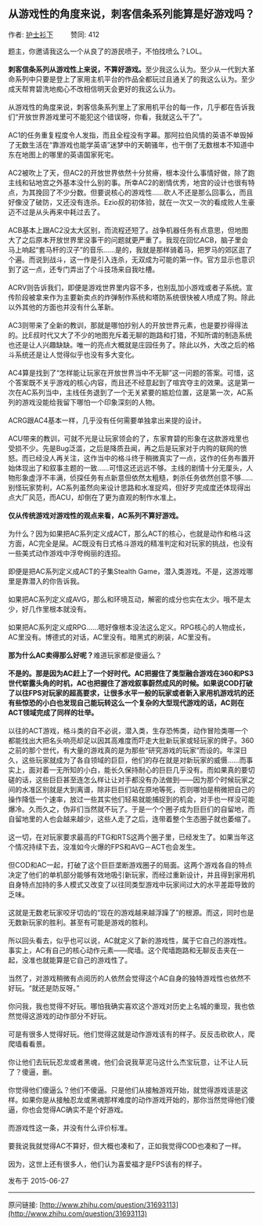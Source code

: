 ## 从游戏性的角度来说，刺客信条系列能算是好游戏吗？

作者: [护士衫下](http://www.zhihu.com/people/Yakinrossa)&nbsp;&nbsp;&nbsp;&nbsp;&nbsp;&nbsp;&nbsp;&nbsp; 赞同: 412


题主，你邀请我这么一个从良了的游民喷子，不怕找喷么？LOL。<br><br><b>刺客信条系列从游戏性上来说，不算好游戏。</b>至少我这么认为。至少从一代到大革命系列中只要是登上了家用主机平台的作品全都玩过且通关了的我这么认为。至少成天帮育碧洗地痴心不改相信明天会更好的我这么认为。<br><br>从游戏性的角度来说，刺客信条系列里上了家用机平台的每一作，几乎都在告诉我们“开放世界游戏里可不能犯这个错误呀，你看，我就这么干了”。<br><br>AC1的任务重复程度令人发指，而且全程没有字幕。那阿拉伯风情的英语不单毁掉了无数生活在“靠游戏也能学英语”迷梦中的天朝骚年，也干倒了无数根本不知道中东在地图上的哪里的英语国家死宅。<br><br>AC2被吹上了天，但AC2的开放世界依然十分贫瘠，根本没什么事情好做，除了跑主线和钻地宫之外基本没什么别的事。所幸AC2的剧情优秀，地宫的设计也很有特点，为其挽回了不少分数。但要说核心的游戏性……砍人不还是那么回事么，而且好像没了破防，又还没有连杀。Ezio叔的初体验，就在一次又一次的看成败人生豪迈不过是从头再来中耗过去了。<br><br>ACB基本上跟AC2没太大区别，而流程还短了。战争机器任务有点意思，但地图大了之后原本开放世界里没事干的问题就更严重了。我现在回忆ACB，脑子里会马上响起“套马杆的汉子”的音乐……是的，我就是那样骑着马，把罗马的郊区逛了个遍。而说到战斗，这一作是引入连杀，无双成为可能的第一作。官方显示也意识到了这一点，还专门弄出了个斗技场来自我吐槽。<br><br>ACRV则告诉我们，即便是游戏世界里内容不多，也别乱加小游戏或者子系统。宣传阶段被拿来作为主要新卖点的炸弹制作系统和塔防系统很快被人喷成了狗。除此以外其他的方面也并没有什么革新。<br><br>AC3则带来了全新的教训，那就是哪怕抄别人的开放世界元素，也是要抄得得法的。比E叔时代又大了不少的地图充斥着无聊的跑路和打猎，不知所谓的制造系统也还是让人兴趣缺缺。唯一的亮点大概就是庄园任务了。除此以外，大改之后的格斗系统还是让人觉得似乎也没有多大变化。<br><br>AC4算是找到了“怎样能让玩家在开放世界当中不无聊”这一问题的答案。可惜，这个答案既不关乎游戏的核心内容，而且还不经意起到了喧宾夺主的效果。这是第一次在AC系列当中，主线任务退到了一个无关紧要的尴尬位置，这是第一次，AC系列的游戏没能给我留下哪怕一个印象深刻的人物。<br><br>ACRG跟AC4基本一样，几乎没有任何需要单独拿出来提的设计。<br><br>ACU带来的教训，可就不光是让玩家领会的了，东家育碧的形象在这款游戏里也受损不少。先是Bug泛滥，之后是降质丑闻，再之后是玩家对于内购的联网的愤怒。而已经没人再关注，这作当中的格斗终于稍微真实了一点，这作的任务布置开始体现出了和叙事主题的一致……可惜这还远远不够。主线的剧情十分无厘头，人物形象虚浮不丰满，侦探任务有点新意但依然太粗糙，刺杀任务依然创意不够……别怪玩家势利，AC系列虽然向来设计思路和水准捉鸡，但好歹完成度还体现得出点大厂风范，而ACU，却倒在了更为直观的制作水准上。<br><br><b>仅从传统游戏对游戏性的观点来看，AC系列不算好游戏。</b><br><br>为什么？因为如果把AC系列定义成ACT，那么ACT的核心，也就是动作和格斗这方面，AC完全是屎。AC既没有日式格斗游戏的精准判定和对玩家的挑战，也没有一些美式动作游戏中浮夸绚丽的连招。<br><br>即便是把AC系列定义成ACT的子集Stealth Game，潜入类游戏。不是，这游戏哪里是靠潜入的你告诉我。<br><br>如果把AC系列定义成AVG，那么和环境互动，解密的成分也实在太少。哦不是太少，好几作里根本就没有。<br><br>如果把AC系列定义成RPG……嗯好像根本没法这么定义。RPG核心的人物成长，AC里没有。博德式的对话，AC里没有。暗黑式的刷装，AC里没有。<br><br><b>那为什么AC卖得那么好呢？</b>难道玩家都是傻逼么？<br><br><b>不是的。那是因为AC赶上了一个好时代。AC把握住了类型融合游戏在360和PS3世代崭露头角的时机，AC也把握住了游戏叙事蔚然成风的时候。如果说COD打破了以往FPS对玩家的超高要求，让很多水平一般的玩家或者新入家用机游戏坑的还有些惊恐的小白也发现自己能玩转这么一个复杂的大型现代游戏的话，AC则在ACT领域完成了同样的壮举。</b><br><br>以往的ACT游戏，格斗类的自不必说，潜入类，生存恐怖类，动作冒险类哪一个都能找出大把名头响亮却足以因其高难度而吓走大批新玩家或轻玩家的牌子。360之前的那个世代，有大量的游戏真的是为那些“研究游戏的玩家”而设的。年深日久，这些玩家就成为了各自领域的巨巨，他们的存在就是对新玩家的威慑……而事实上，面对着一无所知的小白，能长久保持耐心的巨巨几乎没有。而如果真的要切磋的话，这些巨巨甚至连怎么样让让对手都没有办法做到——因为那个时候玩家之间的水准区别就是大到离谱，除非巨巨们站在原地等死，否则哪怕是稍微把自己的操作降低一个速率，放过一些其实他们轻易就能捕捉到的机会，对手也一样没可能爆冷。久而久之，伪非们当然就不玩了。于是一个个圈子成为巨巨们的自留地，而自留地里的人也会越来越少，这些人走了之后，连带着整个生态圈子就也萎缩了。<br><br>这一切，在对玩家要求最高的FTG和RTS这两个圈子里，已经发生了。如果当年这个情况持续下去，没准如今火爆的FPS和AVG－ACT也会发生。<br><br>但COD和AC一起，打破了这个巨巨垄断游戏圈子的局面。这两个游戏各自的特点决定了他们的单机部分能够有效地吸引新玩家，而经过重新设计，并且得到家用机自身特点加持的多人模式又改变了以往同类型游戏中玩家间过大的水平差距导致的乏味。<br><br>这就是无数老玩家咬牙切齿的“现在的游戏越来越浮躁了”的根源。而这，同时也是无数新玩家的胜利。甚至有可能是游戏的胜利。<br><br>所以回头看去，似乎也可以说，AC就定义了新的游戏性，属于它自己的游戏性。事实上，AC有自己的核心动作元素——爬墙。这个爬墙跑路和无聊反击夹在一起，没准也就能算是它自己的游戏性了。<br><br>当然了，对游戏稍微有点阅历的人依然会觉得这个AC自身的独特游戏性也依然不好玩。“就还是防反呀。”<br><br>你问我，我也觉得不好玩。哪怕我确实喜欢这个游戏对历史上名城的重现，我也依然觉得这游戏的动作部分不好玩。<br><br>可是有很多人觉得好玩。他们觉得这就是动作游戏该有的样子。反反击砍砍人，爬爬墙看看景。<br><br>你让他们去玩玩忍龙或者黑魂，他们会说我草泥马这什么杰宝玩意，让不让人玩了？傻逼，删。<br><br>你觉得他们傻逼么？他们不傻逼。只是他们从接触游戏开始，就觉得游戏该是这样。如果你是从接触忍龙或黑魂那样难度的动作游戏开始的，那你当然觉得他们傻逼，你也会觉得AC确实不是个好游戏。<br><br>而游戏性这一条，并没有什么评价标准。<br><br>要我说我就觉得AC不算好，但大概也凑和了，正如我觉得COD也凑和了一样。<br><br>因为，这世上还有很多人，他们认为喜爱福才是FPS该有的样子。



发布于 2015-06-27



---
原问链接: [http://www.zhihu.com/question/31693113](http://www.zhihu.com/question/31693113)